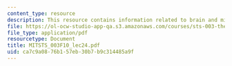 ```yaml
---
content_type: resource
description: This resource contains information related to brain and mind control.
file: https://ol-ocw-studio-app-qa.s3.amazonaws.com/courses/sts-003-the-rise-of-modern-science-fall-2010/ca7c9a0876b157eb30b7b9c314485a9f_MITSTS_003F10_lec24.pdf
file_type: application/pdf
resourcetype: Document
title: MITSTS_003F10_lec24.pdf
uid: ca7c9a08-76b1-57eb-30b7-b9c314485a9f
---
```

